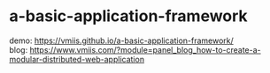# a-basic-application-framework

 demo: https://vmiis.github.io/a-basic-application-framework/  
 blog: https://www.vmiis.com/?module=panel_blog_how-to-create-a-modular-distributed-web-application
